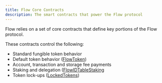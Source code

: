 ```yaml
---
title: Flow Core Contracts
description: The smart contracts that power the Flow protocol
---
```


Flow relies on a set of core contracts that define key portions of the
Flow protocol.

These contracts control the following:

- Standard fungible token behavior
- Default token behavior ([FlowToken](./flow-token))
- Account, transaction and storage fee payments
- Staking and delegation ([FlowIDTableStaking](./staking-contract-reference)
- Token lock-ups ([LockedTokens](./locked-tokens))
